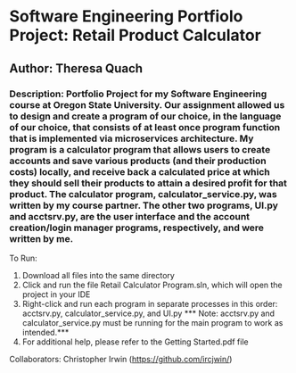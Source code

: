 # Software Engineering Portfiolo Project: Retail Product Calculator
## Author: Theresa Quach
### Description: Portfolio Project for my Software Engineering course at Oregon State University. Our assignment allowed us to design and create a program of our choice, in the language of our choice, that consists of at least once program function that is implemented via microservices architecture. My program is a calculator program that allows users to create accounts and save various products (and their production costs) locally, and receive back a calculated price at which they should sell their products to attain a desired profit for that product. The calculator program, calculator_service.py, was written by my course partner. The other two programs, UI.py and acctsrv.py, are the user interface and the account creation/login manager programs, respectively, and were written by me. 

To Run:
1. Download all files into the same directory
2. Click and run the file Retail Calculator Program.sln, which will open the project in your IDE
3. Right-click and run each program in separate processes in this order: acctsrv.py, calculator_service.py, and UI.py
    *** Note: acctsrv.py and calculator_service.py must be running for the main program to work as intended.***
4. For additional help, please refer to the Getting Started.pdf file


Collaborators: Christopher Irwin (https://github.com/ircjwin/)
